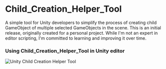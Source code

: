 # Child_Creation_Helper_Tool
A simple tool for Unity developers to simplify the process of creating child GameObject of multiple selected GameObjects in the scene. This is an initial release, originally created for a personal project. While I'm not an expert in editor scripting, I'm committed to learning and improving it over time.

### Using Child_Creation_Helper_Tool in Unity editor
![Unity Child Creation Helper Tool](https://github.com/Muhammad-Mukarram/Child_Creation_Helper_Tool/assets/79499643/9fcfd4a7-2eff-45b1-8999-4e088e398204)
